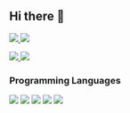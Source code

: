 ## Hi there 👋
  <p>
    <a href="https://www.linkedin.com/in/danielfamado/">
      <img src="https://img.shields.io/badge/LinkedIn-0077B5?style=for-the-badge&logo=linkedin&logoColor=white"/>
    </a>
    <a href="mailto:danielfep.am@gmail.com">
      <img src="https://img.shields.io/badge/Gmail-D14836?style=for-the-badge&logo=gmail&logoColor=white"/>
    </a>
  </p>

  <p>
    <a href="https://github.com/danielfep03/">
      <img src="https://github-readme-stats.vercel.app/api?username=danielfep03&theme=default"/>
    </a>
    <a href="https://github.com/danielfep03/">
      <img src="https://github-readme-stats.vercel.app/api/top-langs/?username=danielfep03&layout=compact" />
    </a>
  </p>

  <h3>Programming Languages</h3>
  <p>
      <img src="https://img.shields.io/badge/JavaScript-F7DF1E?style=for-the-badge&logo=javascript&logoColor=black">
      <img src="https://img.shields.io/badge/React-20232A?style=for-the-badge&logo=react&logoColor=61DAFB">
      <img src="https://img.shields.io/badge/Redux-593D88?style=for-the-badge&logo=redux&logoColor=white">
      <img src="https://img.shields.io/badge/Heroku-430098?style=for-the-badge&logo=heroku&logoColor=white">
      <img src="https://camo.githubusercontent.com/bd2bd127c104ba5c98bb12c70801b075aee1f040009089510f69554300e7ff41/68747470733a2f2f696d672e736869656c64732e696f2f62616467652f4769742d4630353033323f7374796c653d666f722d7468652d6261646765266c6f676f3d676974266c6f676f436f6c6f723d7768697465">
  </p>
